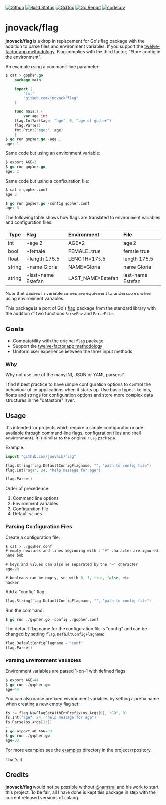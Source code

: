 [![Github](https://badgen.net/badge/jnovack/flag/purple?icon=github)](https://github.com/jnovack/flag)
[![Build Status](https://github.com/jnovack/flag/workflows/main/badge.svg)](https://github.com/jnovack/flag/actions)
[![GoDoc](https://godoc.org/github.com/jnovack/flag?status.svg)](http://godoc.org/github.com/jnovack/flag)
[![Go Report](https://goreportcard.com/badge/github.com/jnovack/flag)](https://goreportcard.com/report/github.com/jnovack/flag)
[![codecov](https://codecov.io/gh/jnovack/flag/branch/master/graph/badge.svg)](https://codecov.io/gh/jnovack/flag)

# jnovack/flag

**jnovack/flag** is a drop in replacement for Go's flag package with the
addition to parse files and environment variables. If you support the
[twelve-factor app methodology][], Flag complies with the third factor;
"Store config in the environment".

[twelve-factor app methodology]: http://12factor.net

An example using a command-line parameter:

```go
$ cat > gopher.go
    package main

    import (
        "fmt"
        "github.com/jnovack/flag"
    )

    func main() {
        var age int
    flag.IntVar(&age, "age", 0, "age of gopher")
    flag.Parse()
    fmt.Print("age:", age)
    }
$ go run gopher.go -age 1
age: 1
```

Same code but using an environment variable:

```go
$ export AGE=2
$ go run gopher.go
age: 2
```

Same code but using a configuration file:

```go
$ cat > gopher.conf
age 3

$ go run gopher.go -config gopher.conf
age: 3
```

The following table shows how flags are translated to environment variables
and configuration files:

| Type   | Flag          | Environment  | File         |
| ------ | :------------ |:------------ |:------------ |
| int    | -age 2        | AGE=2        | age 2        |
| bool   | -female       | FEMALE=true  | female true  |
| float  | -length 175.5 | LENGTH=175.5 | length 175.5 |
| string | -name Gloria  | NAME=Gloria  | name Gloria  |
| string | -last-name Estefan  | LAST_NAME=Estefan  | last-name Estefan  |

Note that dashes in variable names are equivalent to underscores when using
environment variables.

This package is a port of Go's [flag][] package from the standard library with
the addition of two functions `ParseEnv` and `ParseFile`.

[flag]: http://golang.org/src/pkg/flag

## Goals

- Compatability with the original `flag` package
- Support the [twelve-factor app methodology][]
- Uniform user experience between the three input methods

### Why

Why not use one of the many INI, JSON or YAML parsers?

I find it best practice to have simple configuration options to control the
behaviour of an applications when it starts up. Use basic types like ints,
floats and strings for configuration options and store more complex data
structures in the "datastore" layer.

## Usage

It's intended for projects which require a simple configuration made available
through command-line flags, configuration files and shell environments. It is
similar to the original `flag` package.

Example:

```go
import "github.com/jnovack/flag"

flag.String(flag.DefaultConfigFlagname, "", "path to config file")
flag.Int("age", 24, "help message for age")

flag.Parse()
```

Order of precedence:

1. Command line options
2. Environment variables
3. Configuration file
4. Default values

### Parsing Configuration Files

Create a configuration file:

```go
$ cat > ./gopher.conf
# empty newlines and lines beginning with a "#" character are ignored.
name bob

# keys and values can also be separated by the "=" character
age=20

# booleans can be empty, set with 0, 1, true, false, etc
hacker
```

Add a "config" flag:

```go
flag.String(flag.DefaultConfigFlagname, "", "path to config file")
```

Run the command:

```go
$ go run ./gopher.go -config ./gopher.conf
```

The default flag name for the configuration file is "config" and can be
changed by setting `flag.DefaultConfigFlagname`:

```go
flag.DefaultConfigFlagname = "conf"
flag.Parse()
```

### Parsing Environment Variables

Environment variables are parsed 1-on-1 with defined flags:

```go
$ export AGE=44
$ go run ./gopher.go
age=44
```

You can also parse prefixed environment variables by setting a prefix name
when creating a new empty flag set:

```go
fs := flag.NewFlagSetWithEnvPrefix(os.Args[0], "GO", 0)
fs.Int("age", 24, "help message for age")
fs.Parse(os.Args[1:])
...
$ go export GO_AGE=33
$ go run ./gopher.go
age=33
```

For more examples see the [examples][] directory in the project repository.

[examples]: https://github.com/jnovack/flag/tree/master/examples

That's it.

## Credits

**jnovack/flag** would not be possible without
[@namsral](https://github.com/namsral/flag/) and his work to start this
project.  To be fair, all I have done is kept this package in step with
the current released versions of golang.
